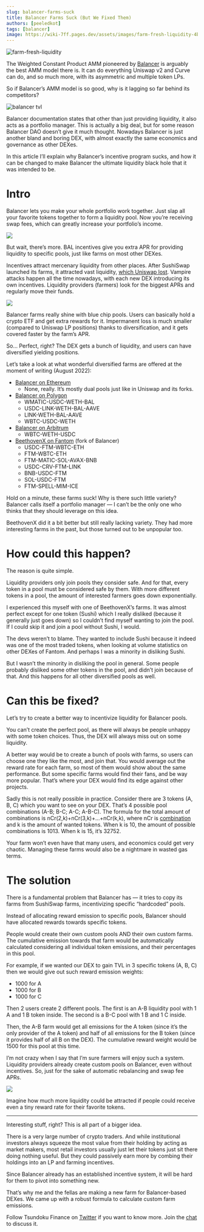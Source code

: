 ```yaml
---
slug: balancer-farms-suck
title: Balancer Farms Suck (But We Fixed Them)
authors: [peeledkot]
tags: [balancer]
image: https://wiki-7ff.pages.dev/assets/images/farm-fresh-liquidity-4b0b04a715b0f0400b333f51f1ac5dc5.jpg
---
```


![farm-fresh-liquidity](farm-fresh-liquidity.jpg)

The Weighted Constant Product AMM pioneered by [Balancer](https://balancer.fi/) is arguably the best AMM model there is. It can do everything Uniswap v2 and Curve can do, and so much more, with its asymmetric and multiple token LPs.

So if Balancer’s AMM model is so good, why is it lagging so far behind its competitors?

<!--truncate-->

![balancer tvl](balancer-tvl.jpg)

Balancer documentation states that other than just providing liquidity, it also acts as a portfolio manager. This is actually a big deal, but for some reason Balancer DAO doesn’t give it much thought. Nowadays Balancer is just another bland and boring DEX, with almost exactly the same economics and governance as other DEXes.

In this article I’ll explain why Balancer’s incentive program sucks, and how it can be changed to make Balancer the ultimate liquidity black hole that it was intended to be.

# Intro

Balancer lets you make your whole portfolio work together. Just slap all your favorite tokens together to form a liquidity pool. Now you’re receiving swap fees, which can greatly increase your portfolio’s income.

![](balancer-pools.jpg)

But wait, there’s more. BAL incentives give you extra APR for providing liquidity to specific pools, just like farms on most other DEXes.

Incentives attract mercenary liquidity from other places. After SushiSwap launched its farms, it attracted vast liquidity, [which Uniswap lost](https://finematics.com/vampire-attack-sushiswap-explained/). Vampire attacks happen all the time nowadays, with each new DEX introducing its own incentives. Liquidity providers (farmers) look for the biggest APRs and regularly move their funds.

![](pool-variety.jpg)

Balancer farms really shine with blue chip pools. Users can basically hold a crypto ETF and get extra rewards for it. Impermanent loss is much smaller (compared to Uniswap LP positions) thanks to diversification, and it gets covered faster by the farm’s APR.

So… Perfect, right? The DEX gets a bunch of liquidity, and users can have diversified yielding positions.

Let’s take a look at what wonderful diversified farms are offered at the moment of writing (August 2022):

- [Balancer on Ethereum](https://app.balancer.fi/)
    - None, really. It’s mostly dual pools just like in Uniswap and its forks.
- [Balancer on Polygon](https://polygon.balancer.fi/)
    - WMATIC-USDC-WETH-BAL
    - USDC-LINK-WETH-BAL-AAVE
    - LINK-WETH-BAL-AAVE
    - WBTC-USDC-WETH
- [Balancer on Arbitrum](https://arbitrum.balancer.fi/)
    - WBTC-WETH-USDC
- [BeethovenX on Fantom](https://beets.fi/) (fork of Balancer)
    - USDC-FTM-WBTC-ETH
    - FTM-WBTC-ETH
    - FTM-MATIC-SOL-AVAX-BNB
    - USDC-CRV-FTM-LINK
    - BNB-USDC-FTM
    - SOL-USDC-FTM
    - FTM-SPELL-MIM-ICE

Hold on a minute, these farms suck! Why is there such little variety? Balancer calls itself a portfolio manager — I can’t be the only one who thinks that they should leverage on this idea.

BeethovenX did it a bit better but still really lacking variety. They had more interesting farms in the past, but those turned out to be unpopular too.

# How could this happen?
The reason is quite simple.

Liquidity providers only join pools they consider safe. And for that, every token in a pool must be considered safe by them. With more different tokens in a pool, the amount of interested farmers goes down exponentially.

I experienced this myself with one of BeethovenX’s farms. It was almost perfect except for one token (Sushi) which I really disliked (because it generally just goes down) so I couldn’t find myself wanting to join the pool. If I could skip it and join a pool without Sushi, I would.

The devs weren’t to blame. They wanted to include Sushi because it indeed was one of the most traded tokens, when looking at volume statistics on other DEXes of Fantom. And perhaps I was a minority in disliking Sushi.

But I wasn’t the minority in disliking the pool in general. Some people probably disliked some other tokens in the pool, and didn’t join because of that. And this happens for all other diversified pools as well.

# Can this be fixed?
Let’s try to create a better way to incentivize liquidity for Balancer pools.

You can’t create the perfect pool, as there will always be people unhappy with some token choices. Thus, the DEX will always miss out on some liquidity.

A better way would be to create a bunch of pools with farms, so users can choose one they like the most, and join that. You would average out the reward rate for each farm, so most of them would show about the same performance. But some specific farms would find their fans, and be way more popular. That’s where your DEX would find its edge against other projects.

Sadly this is not really possible in practice. Consider there are 3 tokens (A, B, C) which you want to see on your DEX. That’s 4 possible pool combinations (A-B; B-C; A-C; A-B-C). The formula for the total amount of combinations is nCr(2,k)+nCr(3,k)+…+nCr(k,k), where nCr is [combination](https://en.wikipedia.org/wiki/Combination) and k is the amount of wanted tokens. When k is 10, the amount of possible combinations is 1013. When k is 15, it’s 32752.

Your farm won’t even have that many users, and economics could get very chaotic. Managing these farms would also be a nightmare in wasted gas terms.

# The solution
There is a fundamental problem that Balancer has — it tries to copy its farms from SushiSwap farms, incentivizing specific “hardcoded” pools.

Instead of allocating reward emission to specific pools, Balancer should have allocated rewards towards specific tokens.

People would create their own custom pools AND their own custom farms. The cumulative emission towards that farm would be automatically calculated considering all individual token emissions, and their percentages in this pool.

For example, if we wanted our DEX to gain TVL in 3 specific tokens (A, B, C) then we would give out such reward emission weights:

- 1000 for A
- 1000 for B
- 1000 for C

Then 2 users create 2 different pools. The first is an A-B liquidity pool with 1 A and 1 B token inside. The second is a B-C pool with 1 B and 1 C inside.

Then, the A-B farm would get all emissions for the A token (since it’s the only provider of the A token) and half of all emissions for the B token (since it provides half of all B on the DEX). The cumulative reward weight would be 1500 for this pool at this time.

I’m not crazy when I say that I’m sure farmers will enjoy such a system. Liquidity providers already create custom pools on Balancer, even without incentives. So, just for the sake of automatic rebalancing and swap fee APRs.

![](positions.jpg)

Imagine how much more liquidity could be attracted if people could receive even a tiny reward rate for their favorite tokens.

---

Interesting stuff, right? This is all part of a bigger idea.

There is a very large number of crypto traders. And while institutional investors always squeeze the most value from their holding by acting as market makers, most retail investors usually just let their tokens just sit there doing nothing useful. But they could passively earn more by combing their holdings into an LP and farming incentives.

Since Balancer already has an established incentive system, it will be hard for them to pivot into something new.

That’s why me and the fellas are making a new farm for Balancer-based DEXes. We came up with a robust formula to calculate custom farm emissions.

Follow Tsundoku Finance on [Twitter](https://twitter.com/TsundokuFinance) if you want to know more. Join the [chat](https://t.me/TsundokuFinance) to discuss it.